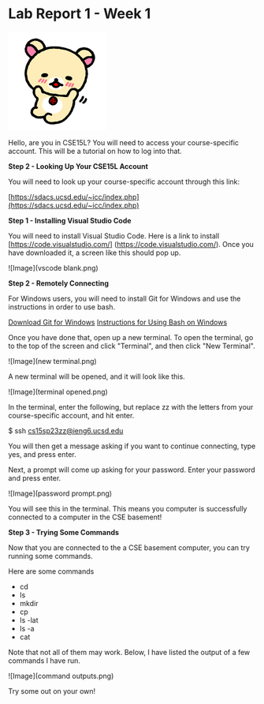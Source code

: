 # Lab Report 1 - Week 1

![Image](rila.png)

Hello, are you in CSE15L? You will need to access your course-specific account.
This will be a tutorial on how to log into that.

**Step 2 - Looking Up Your CSE15L Account**

You will need to look up your course-specific account through this link:

[https://sdacs.ucsd.edu/~icc/index.php](https://sdacs.ucsd.edu/~icc/index.php)


**Step 1 - Installing Visual Studio Code**

You will need to install Visual Studio Code. Here is a link to install [https://code.visualstudio.com/] (https://code.visualstudio.com/). Once you have downloaded it, a screen like this should pop up.

![Image](vscode blank.png)


**Step 2 - Remotely Connecting**

For Windows users, you will need to install Git for Windows and use the instructions in order to use bash.

[Download Git for Windows](https://gitforwindows.org/)
[Instructions for Using Bash on Windows](https://stackoverflow.com/a/50527994)

Once you have done that, open up a new terminal. To open the terminal, go to the top of the screen and click "Terminal", and then click "New Terminal".

![Image](new terminal.png)

A new terminal will be opened, and it will look like this.

![Image](terminal opened.png)

In the terminal, enter the following, but replace zz with the letters from your course-specific account, and hit enter.

$ ssh cs15sp23zz@ieng6.ucsd.edu

You will then get a message asking if you want to continue connecting, type yes, and press enter.

Next, a prompt will come up asking for your password. Enter your password and press enter.

![Image](password prompt.png)

You will see this in the terminal. This means you computer is successfully connected to a computer in the CSE basement!


**Step 3 - Trying Some Commands**

Now that you are connected to the a CSE basement computer, you can try running some commands.

Here are some commands
* cd
* ls
* mkdir
* cp
* ls -lat
* ls -a
* cat

Note that not all of them may work. Below, I have listed the output of a few commands I have run.

![Image](command outputs.png)

Try some out on your own!

